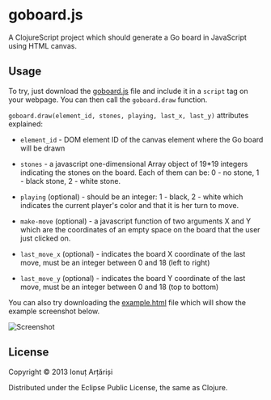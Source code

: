 # goboard.js

A ClojureScript project which should generate a Go board in JavaScript using HTML canvas.

## Usage

To try, just download the [goboard.js](https://raw.github.com/mapleoin/goboard.js/master/goboard.js) file and include it in a `script` tag on your webpage. You can then call the `goboard.draw` function.

`goboard.draw(element_id, stones, playing, last_x, last_y)` attributes explained:

- `element_id` - DOM element ID of the canvas element where the Go board will be drawn

- `stones` - a javascript one-dimensional Array object of 19*19 integers indicating the stones on the board. Each of them can be: 0 - no stone, 1 - black stone, 2 - white stone.

- `playing` (optional) - should be an integer: 1 - black, 2 - white which indicates the current player's color and that it is her turn to move.

- `make-move` (optional) - a javascript function of two arguments X and Y which are the coordinates of an empty space on the board that the user just clicked on.

- `last_move_x` (optional) - indicates the board X coordinate of the last move, must be an integer between 0 and 18 (left to right)

- `last_move_y` (optional) - indicates the board Y coordinate of the last move, must be an integer between 0 and 18 (top to bottom)


You can also try downloading the [example.html](https://raw.github.com/mapleoin/goboard.js/master/goboard.js) file which will show the example screenshot below.

![Screenshot](https://raw.github.com/mapleoin/goboard.js/master/screenshot.png)

## License

Copyright © 2013 Ionuț Arțăriși

Distributed under the Eclipse Public License, the same as Clojure.
